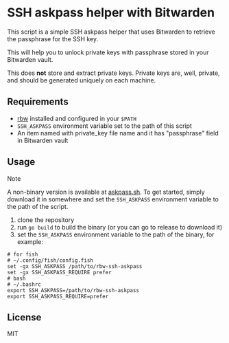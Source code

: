 # SSH askpass helper with Bitwarden

This script is a simple SSH askpass helper that uses Bitwarden to retrieve the passphrase for the SSH key.

This will help you to unlock private keys with passphrase stored in your Bitwarden vault.

This does **not** store and extract private keys. Private keys are, well, private, and should be generated uniquely on
each machine.

## Requirements

- [rbw](https://github.com/doy/rbw) installed and configured in your `$PATH`
- `SSH_ASKPASS` environment variable set to the path of this script
- An item named with private_key file name and it has "passphrase" field in Bitwarden vault

## Usage
> [!NOTE]
> A non-binary version is available at [askpass.sh](askpass.sh).
> To get started, simply download it in somewhere and set the `SSH_ASKPASS` environment variable to the path of the script.

1. clone the repository
2. run `go build` to build the binary
   (or you can go to release to download it)
3. set the `SSH_ASKPASS` environment variable to the path of the binary, for example:

```shell
# for fish
# ~/.config/fish/config.fish
set -gx SSH_ASKPASS /path/to/rbw-ssh-askpass
set -gx SSH_ASKPASS_REQUIRE prefer
# bash
# ~/.bashrc
export SSH_ASKPASS=/path/to/rbw-ssh-askpass
export SSH_ASKPASS_REQUIRE=prefer
```

## License

MIT